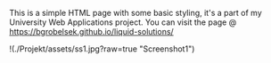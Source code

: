 This is a simple HTML page with some basic styling, it's a part of my University Web Applications project. 
You can visit the page @ https://bgrobelsek.github.io/liquid-solutions/

!(./Projekt/assets/ss1.jpg?raw=true "Screenshot1")
